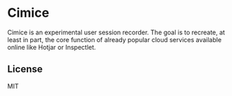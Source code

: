# Cimice

Cimice is an experimental user session recorder. The goal is to recreate, at least in part, the core function of already popular cloud services available online like Hotjar or Inspectlet.

## License

MIT